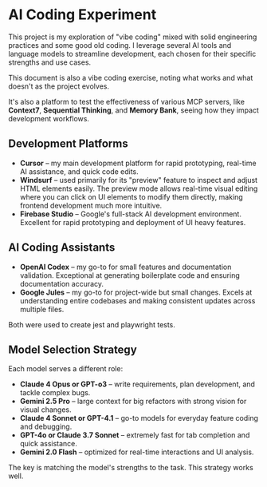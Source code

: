 # AI Coding Experiment

This project is my exploration of "vibe coding" mixed with solid engineering practices and some good old coding. I leverage several AI tools and language models to streamline development, each chosen for their specific strengths and use cases.

This document is also a vibe coding exercise, noting what works and what doesn't as the project evolves.

It's also a platform to test the effectiveness of various MCP servers, like **Context7**, **Sequential Thinking**, and **Memory Bank**, seeing how they impact development workflows.

## Development Platforms

- **Cursor** – my main development platform for rapid prototyping, real-time AI assistance, and quick code edits.
- **Windsurf** – used primarily for its "preview" feature to inspect and adjust HTML elements easily. The preview mode allows real-time visual editing where you can click on UI elements to modify them directly, making frontend development much more intuitive.
- **Firebase Studio** – Google's full-stack AI development environment. Excellent for rapid prototyping and deployment of UI heavy features.

## AI Coding Assistants

- **OpenAI Codex** – my go-to for small features and documentation validation. Exceptional at generating boilerplate code and ensuring documentation accuracy.
- **Google Jules** – my go-to for project-wide but small changes. Excels at understanding entire codebases and making consistent updates across multiple files.

Both were used to create jest and playwright tests.

## Model Selection Strategy

Each model serves a different role:

- **Claude 4 Opus or GPT-o3** – write requirements, plan development, and tackle complex bugs.
- **Gemini 2.5 Pro** – large context for big refactors with strong vision for visual changes.
- **Claude 4 Sonnet or GPT-4.1** – go-to models for everyday feature coding and debugging.
- **GPT-4o or Claude 3.7 Sonnet** – extremely fast for tab completion and quick assistance.
- **Gemini 2.0 Flash** – optimized for real-time interactions and UI analysis.

The key is matching the model's strengths to the task. This strategy works well.
